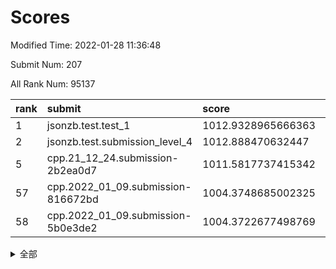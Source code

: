 # Scores

Modified Time: 2022-01-28 11:36:48

Submit Num: 207

All Rank Num: 95137

| rank |               submit               |       score        |       sigma        | pk_num |
| :--- | :--------------------------------- | :----------------- | :----------------- | :----- |
| 1    | jsonzb.test.test_1                 | 1012.9328965666363 | 0.790161878384061  | 1838   |
| 2    | jsonzb.test.submission_level_4     | 1012.888470632447  | 0.7832713001653315 | 1838   |
| 5    | cpp.21_12_24.submission-2b2ea0d7   | 1011.5817737415342 | 0.7677648118544715 | 1837   |
| 57   | cpp.2022_01_09.submission-816672bd | 1004.3748685002325 | 0.7099111378739006 | 1839   |
| 58   | cpp.2022_01_09.submission-5b0e3de2 | 1004.3722677498769 | 0.7086108788518418 | 1838   |


<details>
<summary>全部</summary>

| rank |                 submit                 |       score        |       sigma        | pk_num |
| :--- | :------------------------------------- | :----------------- | :----------------- | :----- |
| 1    | jsonzb.test.test_1                     | 1012.9328965666363 | 0.790161878384061  | 1838   |
| 2    | jsonzb.test.submission_level_4         | 1012.888470632447  | 0.7832713001653315 | 1838   |
| 3    | gobigger.level_3.submission_level_3_9  | 1012.1550721243876 | 0.7881009042525768 | 1838   |
| 4    | gobigger.level_3.submission_level_3_31 | 1011.8964926861584 | 0.7595414480271009 | 1843   |
| 5    | cpp.21_12_24.submission-2b2ea0d7       | 1011.5817737415342 | 0.7677648118544715 | 1837   |
| 6    | gobigger.level_3.submission_level_3_8  | 1010.8470377654056 | 0.7791343677930073 | 1834   |
| 7    | gobigger.level_3.submission_level_3_34 | 1010.7743130907787 | 0.7919589451046473 | 1836   |
| 8    | gobigger.level_3.submission_level_3_27 | 1010.6531099521037 | 0.7601435892503053 | 1842   |
| 9    | gobigger.level_3.submission_level_3_39 | 1010.6068384063761 | 0.7557072067901731 | 1837   |
| 10   | gobigger.level_3.submission_level_3_21 | 1010.5882880608737 | 0.7681897362366328 | 1839   |
| 11   | gobigger.level_3.submission_level_3_13 | 1010.5370899997295 | 0.7536472187595975 | 1839   |
| 12   | gobigger.level_3.submission_level_3_18 | 1010.3688434060791 | 0.7714561326710025 | 1841   |
| 13   | gobigger.level_3.submission_level_3_29 | 1010.3369781911963 | 0.746624798116207  | 1831   |
| 14   | gobigger.level_3.submission_level_3_16 | 1010.2292909706454 | 0.7618844434237617 | 1841   |
| 15   | gobigger.level_3.submission_level_3_32 | 1010.1918149913316 | 0.7555432690730153 | 1840   |
| 16   | gobigger.level_3.submission_level_3_14 | 1010.1326050886948 | 0.768797157100012  | 1838   |
| 17   | gobigger.level_3.submission_level_3_5  | 1010.104288282306  | 0.7844801537042992 | 1838   |
| 18   | gobigger.level_3.submission_level_3_17 | 1010.0965460100467 | 0.760803722940752  | 1837   |
| 19   | gobigger.level_3.submission_level_3_38 | 1010.0589475712859 | 0.782465263835461  | 1839   |
| 20   | gobigger.level_3.submission_level_3_22 | 1009.9581209744795 | 0.7518212681342872 | 1838   |
| 21   | gobigger.level_3.submission_level_3_4  | 1009.9299512870458 | 0.7508907771780384 | 1841   |
| 22   | gobigger.level_3.submission_level_3_0  | 1009.9027601069697 | 0.7548090360030861 | 1838   |
| 23   | gobigger.level_3.submission_level_3_25 | 1009.8961884278236 | 0.7576619514531162 | 1839   |
| 24   | gobigger.level_3.submission_level_3_3  | 1009.8807316048228 | 0.7659424783325925 | 1836   |
| 25   | gobigger.level_3.submission_level_3_6  | 1009.8753742706322 | 0.7476187313339957 | 1839   |
| 26   | gobigger.level_3.submission_level_3_11 | 1009.6746738628785 | 0.7443380701907963 | 1841   |
| 27   | gobigger.level_3.submission_level_3_19 | 1009.6652997115049 | 0.7492509990251951 | 1837   |
| 28   | gobigger.level_3.submission_level_3_45 | 1009.6098454731899 | 0.7664425763652787 | 1835   |
| 29   | gobigger.level_3.submission_level_3_26 | 1009.585377504219  | 0.755302683515693  | 1838   |
| 30   | gobigger.level_3.submission_level_3_46 | 1009.5768331744691 | 0.7578015817214545 | 1835   |
| 31   | gobigger.level_3.submission_level_3_36 | 1009.560120609171  | 0.7549506752820446 | 1840   |
| 32   | gobigger.level_3.submission_level_3_20 | 1009.5112812642343 | 0.7587662181291212 | 1842   |
| 33   | gobigger.level_3.submission_level_3_30 | 1009.4766131453355 | 0.7471735322617651 | 1840   |
| 34   | gobigger.level_3.submission_level_3_23 | 1009.4155336968125 | 0.7409140843275442 | 1838   |
| 35   | gobigger.level_3.submission_level_3_2  | 1009.3408682842481 | 0.7660856270940819 | 1835   |
| 36   | gobigger.level_3.submission_level_3_24 | 1009.3009988543113 | 0.7540633334393837 | 1837   |
| 37   | gobigger.level_3.submission_level_3_44 | 1009.2758967650304 | 0.755221331004794  | 1837   |
| 38   | gobigger.level_3.submission_level_3_41 | 1009.2167856289908 | 0.7708068655378694 | 1838   |
| 39   | gobigger.level_3.submission_level_3_43 | 1009.2065262776758 | 0.7612490567534164 | 1837   |
| 40   | gobigger.level_3.submission_level_3_37 | 1009.1305875287974 | 0.7698399400410088 | 1835   |
| 41   | gobigger.level_3.submission_level_3_42 | 1009.1225404386122 | 0.777713322094811  | 1839   |
| 42   | gobigger.level_3.submission_level_3_40 | 1009.1217082173605 | 0.7516561851499578 | 1845   |
| 43   | gobigger.level_3.submission_level_3_47 | 1009.0823313207065 | 0.7310129596007987 | 1839   |
| 44   | gobigger.level_3.submission_level_3_10 | 1009.0099636965218 | 0.7343687193256216 | 1836   |
| 45   | gobigger.level_3.submission_level_3_33 | 1008.9561301239289 | 0.7516121462833774 | 1839   |
| 46   | gobigger.level_3.submission_level_3_49 | 1008.9501775298987 | 0.750409615737294  | 1841   |
| 47   | gobigger.level_3.submission_level_3_7  | 1008.9385550966601 | 0.7377804667741003 | 1842   |
| 48   | gobigger.level_3.submission_level_3_28 | 1008.7832754565019 | 0.7476537258980192 | 1843   |
| 49   | gobigger.level_3.submission_level_3_48 | 1008.6791884986462 | 0.7418213413780139 | 1836   |
| 50   | gobigger.level_3.submission_level_3_1  | 1008.5563227546473 | 0.7500320509881098 | 1844   |
| 51   | gobigger.level_3.submission_level_3_35 | 1008.4709134874819 | 0.7475266886552545 | 1841   |
| 52   | gobigger.level_3.submission_level_3_12 | 1008.3913331154325 | 0.737750693174441  | 1840   |
| 53   | gobigger.level_3.submission_level_3_15 | 1008.3431239682282 | 0.7344191320216701 | 1838   |
| 54   | gobigger.level_1.submission_level_1_32 | 1005.6059660495564 | 0.7122612654317467 | 1835   |
| 55   | gobigger.level_1.submission_level_1_0  | 1004.8662561118027 | 0.7173069689676643 | 1841   |
| 56   | gobigger.level_1.submission_level_1_39 | 1004.3800639499061 | 0.7199407113002042 | 1836   |
| 57   | cpp.2022_01_09.submission-816672bd     | 1004.3748685002325 | 0.7099111378739006 | 1839   |
| 58   | cpp.2022_01_09.submission-5b0e3de2     | 1004.3722677498769 | 0.7086108788518418 | 1838   |
| 59   | gobigger.level_1.submission_level_1_21 | 1004.2696586131826 | 0.7253714857881096 | 1841   |
| 60   | gobigger.level_1.submission_level_1_3  | 1004.2448967139059 | 0.7127318283351866 | 1836   |
| 61   | gobigger.level_1.submission_level_1_46 | 1004.1614040340695 | 0.7155840189206986 | 1832   |
| 62   | gobigger.level_1.submission_level_1_5  | 1004.1540638972882 | 0.718467245651408  | 1843   |
| 63   | gobigger.level_1.submission_level_1_41 | 1004.118877272942  | 0.7285011967656297 | 1838   |
| 64   | gobigger.level_1.submission_level_1_30 | 1004.0496767386697 | 0.7146897640990235 | 1842   |
| 65   | gobigger.level_1.submission_level_1_16 | 1004.0158588328173 | 0.7191382837247108 | 1836   |
| 66   | gobigger.level_1.submission_level_1_33 | 1003.9736013621364 | 0.7141873965658756 | 1834   |
| 67   | gobigger.level_1.submission_level_1_36 | 1003.8964182499852 | 0.7129657189253332 | 1836   |
| 68   | gobigger.level_1.submission_level_1_42 | 1003.8426466710447 | 0.7153370287068691 | 1839   |
| 69   | gobigger.level_1.submission_level_1_45 | 1003.7943264564594 | 0.7205984436423559 | 1839   |
| 70   | gobigger.level_1.submission_level_1_13 | 1003.7358910682032 | 0.7154926465945902 | 1835   |
| 71   | gobigger.level_1.submission_level_1_20 | 1003.6721390212093 | 0.717346836006745  | 1839   |
| 72   | gobigger.level_1.submission_level_1_31 | 1003.6125455705893 | 0.7207074727720907 | 1835   |
| 73   | gobigger.level_1.submission_level_1_18 | 1003.5166104337859 | 0.7154922707823401 | 1840   |
| 74   | gobigger.level_1.submission_level_1_35 | 1003.5064166172396 | 0.715724562074473  | 1843   |
| 75   | gobigger.level_1.submission_level_1_1  | 1003.5020857285789 | 0.7161390254304792 | 1841   |
| 76   | gobigger.level_1.submission_level_1_44 | 1003.4765840123241 | 0.7118022715218439 | 1839   |
| 77   | gobigger.level_1.submission_level_1_49 | 1003.4758327751947 | 0.707665352871662  | 1841   |
| 78   | gobigger.level_1.submission_level_1_22 | 1003.4500552347057 | 0.7134110415861654 | 1840   |
| 79   | gobigger.level_1.submission_level_1_11 | 1003.383717027279  | 0.7196549137673147 | 1836   |
| 80   | gobigger.level_1.submission_level_1_25 | 1003.374541826402  | 0.7104811248015905 | 1841   |
| 81   | gobigger.level_1.submission_level_1_48 | 1003.3565799613343 | 0.7218921876032646 | 1839   |
| 82   | gobigger.level_1.submission_level_1_17 | 1003.3270435541106 | 0.70187987463868   | 1835   |
| 83   | gobigger.level_1.submission_level_1_7  | 1003.2930581618374 | 0.7167499291567957 | 1833   |
| 84   | gobigger.level_1.submission_level_1_12 | 1003.2581855107169 | 0.7138090964056107 | 1838   |
| 85   | gobigger.level_1.submission_level_1_29 | 1003.1530876244199 | 0.7081545926370529 | 1837   |
| 86   | gobigger.level_1.submission_level_1_19 | 1003.1378368747372 | 0.7036801912955023 | 1843   |
| 87   | gobigger.level_1.submission_level_1_24 | 1003.113948803143  | 0.7207245178255519 | 1842   |
| 88   | gobigger.level_1.submission_level_1_28 | 1003.096795606198  | 0.7020469140388351 | 1838   |
| 89   | gobigger.level_1.submission_level_1_10 | 1003.0434173023687 | 0.7258512039067195 | 1838   |
| 90   | gobigger.level_1.submission_level_1_9  | 1003.0310361579305 | 0.7119379748821782 | 1831   |
| 91   | gobigger.level_1.submission_level_1_43 | 1002.9337204284967 | 0.7123750146223866 | 1839   |
| 92   | gobigger.level_1.submission_level_1_15 | 1002.8093608354199 | 0.7131936112183455 | 1842   |
| 93   | gobigger.level_1.submission_level_1_6  | 1002.7939102549674 | 0.7264369593279565 | 1834   |
| 94   | gobigger.level_1.submission_level_1_14 | 1002.7320760499438 | 0.7117186179765961 | 1838   |
| 95   | gobigger.level_1.submission_level_1_47 | 1002.7267582340016 | 0.7147042126099236 | 1839   |
| 96   | gobigger.level_1.submission_level_1_26 | 1002.6207355813266 | 0.7147171834114666 | 1841   |
| 97   | gobigger.level_1.submission_level_1_4  | 1002.554153836361  | 0.7208807982317147 | 1841   |
| 98   | gobigger.level_1.submission_level_1_40 | 1002.5489321049062 | 0.7047352596650148 | 1834   |
| 99   | gobigger.level_1.submission_level_1_2  | 1002.3630536839414 | 0.7168479122747622 | 1836   |
| 100  | gobigger.level_1.submission_level_1_38 | 1002.2678224719722 | 0.7162673169181923 | 1837   |
| 101  | gobigger.level_1.submission_level_1_34 | 1002.0919910382796 | 0.7137639040480283 | 1838   |
| 102  | gobigger.level_1.submission_level_1_23 | 1002.0894780331258 | 0.7208332082584035 | 1835   |
| 103  | gobigger.level_1.submission_level_1_27 | 1002.0765832905797 | 0.7041074163165092 | 1837   |
| 104  | gobigger.level_1.submission_level_1_8  | 1002.0005069732478 | 0.7158230909244575 | 1837   |
| 105  | gobigger.level_1.submission_level_1_37 | 1001.39595373865   | 0.720525766047309  | 1837   |
| 106  | gobigger.random.submission_random_14   | 997.4889608988165  | 0.7089525076317066 | 1843   |
| 107  | gobigger.random.submission_random_39   | 997.4093923585029  | 0.7072646876170555 | 1837   |
| 108  | gobigger.random.submission_random_18   | 997.2044541526822  | 0.7020617574161817 | 1836   |
| 109  | gobigger.random.submission_random_30   | 997.1955432252237  | 0.7135560556887917 | 1836   |
| 110  | gobigger.random.submission_random_46   | 996.9559174569997  | 0.7221915696495115 | 1835   |
| 111  | gobigger.random.submission_random_16   | 996.925782516227   | 0.7050242865766675 | 1833   |
| 112  | gobigger.random.submission_random_9    | 996.8955103089221  | 0.7015785723394262 | 1839   |
| 113  | gobigger.random.submission_random_6    | 996.890965194992   | 0.7019681762745077 | 1837   |
| 114  | gobigger.random.submission_random_41   | 996.8358262206024  | 0.7117711364076622 | 1840   |
| 115  | gobigger.random.submission_random_29   | 996.8102646513607  | 0.7062843365920669 | 1836   |
| 116  | gobigger.random.submission_random_28   | 996.6196244924187  | 0.7063969632748984 | 1839   |
| 117  | gobigger.random.submission_random_12   | 996.5275917597876  | 0.697237961055125  | 1839   |
| 118  | gobigger.random.submission_random_10   | 996.4951047994579  | 0.7069265948019011 | 1842   |
| 119  | gobigger.random.submission_random_32   | 996.4482963134951  | 0.7108189772939224 | 1834   |
| 120  | gobigger.random.submission_random_23   | 996.2113446397952  | 0.7129870343314406 | 1833   |
| 121  | gobigger.random.submission_random_36   | 996.1985567198509  | 0.7022987688326172 | 1842   |
| 122  | gobigger.random.submission_random_34   | 996.1657893682311  | 0.7045847988108652 | 1839   |
| 123  | gobigger.random.submission_random_2    | 996.1590772306922  | 0.7010841700413664 | 1843   |
| 124  | gobigger.random.submission_random_45   | 996.1499712928562  | 0.7132835036680032 | 1840   |
| 125  | gobigger.random.submission_random_8    | 996.137543368406   | 0.7109579418073603 | 1838   |
| 126  | gobigger.random.submission_random_49   | 996.1235523460936  | 0.7063641444948378 | 1837   |
| 127  | gobigger.random.submission_random_5    | 996.1226602680517  | 0.7111832139643564 | 1841   |
| 128  | gobigger.random.submission_random_38   | 996.041527753996   | 0.7093753015784838 | 1842   |
| 129  | gobigger.random.submission_random_27   | 996.0385221144446  | 0.7180881708185106 | 1833   |
| 130  | gobigger.random.submission_random_4    | 996.0359832526976  | 0.7080684027173663 | 1841   |
| 131  | gobigger.random.submission_random_44   | 996.0334712214474  | 0.7027093686303091 | 1841   |
| 132  | gobigger.random.submission_random_0    | 996.0221246239678  | 0.6983242153863349 | 1841   |
| 133  | gobigger.random.submission_random_48   | 995.8936923846943  | 0.7034004009142859 | 1837   |
| 134  | gobigger.random.submission_random_26   | 995.8598834071677  | 0.7024058857048467 | 1836   |
| 135  | gobigger.random.submission_random_11   | 995.8129157927162  | 0.7026865125131196 | 1839   |
| 136  | gobigger.random.submission_random_24   | 995.7453648927975  | 0.7248036182771669 | 1837   |
| 137  | gobigger.random.submission_random_37   | 995.7264129054371  | 0.7219095101817722 | 1840   |
| 138  | gobigger.random.submission_random_40   | 995.6818964239712  | 0.711345979855912  | 1839   |
| 139  | gobigger.random.submission_random_43   | 995.5974284809082  | 0.7240863193936287 | 1838   |
| 140  | gobigger.random.submission_random_33   | 995.5308051730043  | 0.716425969121006  | 1837   |
| 141  | gobigger.random.submission_random_21   | 995.508999376301   | 0.7253276399294797 | 1842   |
| 142  | gobigger.random.submission_random_3    | 995.4893489594087  | 0.7051461028974438 | 1838   |
| 143  | gobigger.random.submission_random_13   | 995.4522371912778  | 0.6999266328743524 | 1837   |
| 144  | gobigger.random.submission_random_22   | 995.3866387567946  | 0.7139946269579325 | 1842   |
| 145  | gobigger.random.submission_random_47   | 995.3844829531101  | 0.7025493773058287 | 1838   |
| 146  | gobigger.random.submission_random_17   | 995.3103398027158  | 0.725224830014948  | 1842   |
| 147  | gobigger.random.submission_random_7    | 995.1362647238582  | 0.7217180681059429 | 1842   |
| 148  | gobigger.random.submission_random_31   | 995.1093356101925  | 0.7134088832422038 | 1843   |
| 149  | gobigger.random.submission_random_35   | 995.05477624796    | 0.7141054948020534 | 1836   |
| 150  | gobigger.random.submission_random_19   | 995.0254439039733  | 0.7082643198893953 | 1836   |
| 151  | gobigger.random.submission_random_25   | 994.9812948477722  | 0.7204104689973946 | 1840   |
| 152  | gobigger.random.submission_random_15   | 994.6608300494635  | 0.7206412558406418 | 1838   |
| 153  | gobigger.random.submission_random_1    | 994.5657894240256  | 0.6931896285719343 | 1836   |
| 154  | gobigger.level_2.submission_level_2_22 | 994.4317621799088  | 0.7294731885999677 | 1841   |
| 155  | gobigger.random.submission_random_20   | 994.2606909343561  | 0.7003234305376193 | 1839   |
| 156  | gobigger.level_2.submission_level_2_17 | 994.0680529519453  | 0.7471548727559894 | 1839   |
| 157  | gobigger.level_2.submission_level_2_26 | 993.9811024091356  | 0.7297872729773046 | 1841   |
| 158  | gobigger.random.submission_random_42   | 993.9484680795377  | 0.7183667951027165 | 1837   |
| 159  | gobigger.level_2.submission_level_2_48 | 993.5112247208027  | 0.7411925912112207 | 1836   |
| 160  | gobigger.level_2.submission_level_2_34 | 993.4520916737597  | 0.7461218197206962 | 1840   |
| 161  | gobigger.level_2.submission_level_2_40 | 993.3577473514796  | 0.7568549224512771 | 1841   |
| 162  | gobigger.level_2.submission_level_2_10 | 993.2305429462037  | 0.7444235661353885 | 1841   |
| 163  | gobigger.level_2.submission_level_2_30 | 993.1657512025384  | 0.7521533258445953 | 1843   |
| 164  | gobigger.level_2.submission_level_2_19 | 993.0953140400496  | 0.7463241783877028 | 1841   |
| 165  | gobigger.level_2.submission_level_2_27 | 992.9425797329529  | 0.737877711078114  | 1840   |
| 166  | gobigger.level_2.submission_level_2_8  | 992.9343868439903  | 0.7402397258923745 | 1841   |
| 167  | gobigger.level_2.submission_level_2_25 | 992.9214546521238  | 0.7390781417333676 | 1841   |
| 168  | gobigger.level_2.submission_level_2_36 | 992.9054593799273  | 0.7365880048524007 | 1836   |
| 169  | gobigger.level_2.submission_level_2_9  | 992.8619177674892  | 0.7248375873376276 | 1842   |
| 170  | gobigger.level_2.submission_level_2_3  | 992.7932490642575  | 0.7453425392729558 | 1842   |
| 171  | gobigger.level_2.submission_level_2_46 | 992.7052621411955  | 0.7401923895108797 | 1835   |
| 172  | gobigger.level_2.submission_level_2_0  | 992.6263071796244  | 0.7464077394357215 | 1837   |
| 173  | gobigger.level_2.submission_level_2_18 | 992.598122427782   | 0.731341902519028  | 1838   |
| 174  | gobigger.level_2.submission_level_2_32 | 992.5512320334328  | 0.7377585782453775 | 1838   |
| 175  | gobigger.level_2.submission_level_2_23 | 992.491890322839   | 0.7266583056195367 | 1837   |
| 176  | gobigger.level_2.submission_level_2_24 | 992.434141993142   | 0.7673774061561067 | 1839   |
| 177  | gobigger.level_2.submission_level_2_29 | 992.2986951841424  | 0.7307075648549992 | 1838   |
| 178  | gobigger.level_2.submission_level_2_21 | 992.2423512017148  | 0.7405070958025997 | 1838   |
| 179  | gobigger.level_2.submission_level_2_49 | 992.1160309897637  | 0.7418662352207016 | 1834   |
| 180  | gobigger.level_2.submission_level_2_14 | 992.0506195373316  | 0.7506757185527866 | 1838   |
| 181  | gobigger.level_2.submission_level_2_6  | 992.0391023839072  | 0.7559666983990009 | 1836   |
| 182  | gobigger.level_2.submission_level_2_31 | 991.982552630719   | 0.7405536703990824 | 1842   |
| 183  | gobigger.level_2.submission_level_2_20 | 991.9796722008201  | 0.7700886366390282 | 1839   |
| 184  | gobigger.level_2.submission_level_2_33 | 991.9790980661044  | 0.7486044092076588 | 1837   |
| 185  | gobigger.level_2.submission_level_2_1  | 991.8972749148604  | 0.7464953323156008 | 1841   |
| 186  | gobigger.level_2.submission_level_2_39 | 991.8863591799782  | 0.7463290404347548 | 1839   |
| 187  | gobigger.level_2.submission_level_2_41 | 991.8589438723675  | 0.7469004194197105 | 1838   |
| 188  | gobigger.level_2.submission_level_2_16 | 991.8430940397045  | 0.7627091598862561 | 1840   |
| 189  | gobigger.level_2.submission_level_2_37 | 991.8090954909544  | 0.7450177729444688 | 1836   |
| 190  | gobigger.level_2.submission_level_2_4  | 991.8066730682636  | 0.743834358437944  | 1839   |
| 191  | gobigger.level_2.submission_level_2_43 | 991.7765591199945  | 0.7417114124184316 | 1841   |
| 192  | gobigger.level_2.submission_level_2_42 | 991.7506795056202  | 0.7641294296999789 | 1842   |
| 193  | gobigger.level_2.submission_level_2_2  | 991.6903401786349  | 0.7402022313750762 | 1836   |
| 194  | gobigger.level_2.submission_level_2_35 | 991.6070050978221  | 0.7368421586014559 | 1845   |
| 195  | gobigger.level_2.submission_level_2_38 | 991.4106459627266  | 0.7376794585499713 | 1834   |
| 196  | gobigger.level_2.submission_level_2_44 | 991.3440960131752  | 0.7518306553052343 | 1840   |
| 197  | gobigger.level_2.submission_level_2_15 | 991.1754376632384  | 0.7909193335700403 | 1833   |
| 198  | gobigger.level_2.submission_level_2_28 | 991.1240478569391  | 0.7381795361900059 | 1841   |
| 199  | gobigger.level_2.submission_level_2_45 | 991.1239204828825  | 0.7463759303213977 | 1840   |
| 200  | gobigger.level_2.submission_level_2_11 | 990.6115596340447  | 0.7480064718438261 | 1837   |
| 201  | gobigger.level_2.submission_level_2_12 | 990.1225715906857  | 0.7782342065709118 | 1835   |
| 202  | gobigger.level_2.submission_level_2_7  | 990.0200219836057  | 0.7493947548043668 | 1836   |
| 203  | gobigger.level_2.submission_level_2_13 | 990.0111534715295  | 0.7851556603829638 | 1836   |
| 204  | gobigger.level_2.submission_level_2_47 | 989.9942099388925  | 0.7617235407727482 | 1837   |
| 205  | gobigger.level_2.submission_level_2_5  | 989.9782682558064  | 0.7655746417724484 | 1833   |
| 206  | gobigger.none.submission_none_1        | 978.2305949643012  | 1.2158780261366038 | 1838   |
| 207  | gobigger.none.submission_none_0        | 975.8995970752796  | 1.3518816049262485 | 1838   |

</details>